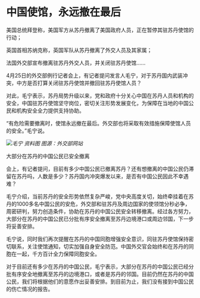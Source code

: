 # 中国使馆，永远撤在最后

美国总统拜登称，美国军方从苏丹撤离了美国政府人员，正在暂停其驻苏丹使馆的行动；

英国首相苏纳克称，英国军队从苏丹撤离了外交人员及其家属；

法国外交部宣布撤离驻苏丹外交人员，并关闭驻苏丹使馆……

4月25日的外交部例行记者会上，有记者提问发言人毛宁，对于苏丹国内武装冲突，中方是否打算关闭驻苏丹使馆并撤回驻苏丹使馆人员？

对此，毛宁表示，苏丹局势升级以来，党和政府十分关心中国在苏丹人员和机构的安全，中国驻苏丹使馆坚守岗位，密切关注形势发展变化，为保障在当地的中国公民和机构安全全力提供支持协助。

“有危险需要撤离时，使馆永远撤在最后。外交部也将采取有效措施保障使馆人员的安全。”毛宁说。

![](https://inews.gtimg.com/newsapp_bt/0/15784004960/1000)_毛宁 资料图 图源：外交部网站_

大部分在苏丹的中国公民已安全撤离

会上，有记者提问，目前有多少中国公民已撤离苏丹？还有想撤离的中国公民仍滞留在苏丹吗，人数是多少？苏丹国内冲突爆发以来，是否有中国公民因此不幸遇难？

毛宁介绍，当前苏丹的安全形势依然复杂严峻，党中央高度关切，始终牵挂着在苏丹的1000多名中国公民的安危，外交部和驻苏丹及周边国家的使领馆分秒必争，周密研判，努力创造条件，协助在苏丹的中国公民安全转移撤离。经过各方努力，大部分在苏丹的中国公民已分批有序安全撤离至苏丹边境港口或周边邻国，下一步将妥善安排。

毛宁说，同时我们再次提醒在苏丹的中国同胞增强安全意识，同驻苏丹使馆保持密切联系，关注使馆通知，切实加强自身安全防范。中国外交官会始终和在苏丹的同胞在一起，千方百计全力保障同胞安全。

对于目前还有多少在苏丹的中国公民，毛宁表示，大部分在苏丹的中国公民已经分批有序安全地撤离至苏丹的边境港口，或者是苏丹的邻国。目前仍然在苏丹的中国公民，我们将根据他们的意愿作出妥善安排。到目前为止，我们没有接到中国公民的伤亡情况的报告。

